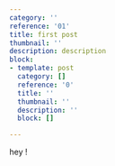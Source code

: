 ```yaml
---
category: ''
reference: '01'
title: first post
thumbnail: ''
description: description
block:
- template: post
  category: []
  reference: '0'
  title: ''
  thumbnail: ''
  description: ''
  block: []

---
```

hey !